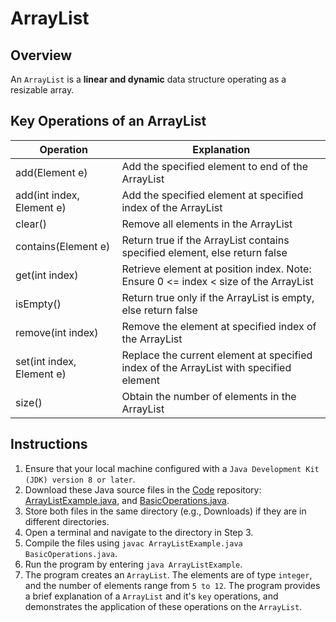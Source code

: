 # ArrayList

## Overview
An `ArrayList` is a **linear and dynamic** data structure operating as a resizable array.

## Key Operations of an ArrayList
| Operation                 | Explanation                                                                            |
|---------------------------|----------------------------------------------------------------------------------------|
| add(Element e)            | Add the specified element to end of the ArrayList                                      |
| add(int index, Element e) | Add the specified element at specified index of the ArrayList                          |
| clear()                   | Remove all elements in the ArrayList                                                   |
| contains(Element e)       | Return true if the ArrayList contains specified element, else return false             |
| get(int index)            | Retrieve element at position index. Note: Ensure 0 <= index < size of the ArrayList    |
| isEmpty()                 | Return true only if the ArrayList is empty, else return false                          |
| remove(int index)         | Remove the element at specified index of the ArrayList                                 |
| set(int index, Element e) | Replace the current element at specified index of the ArrayList with specified element |
| size()                    | Obtain the number of elements in the ArrayList                                         |

## Instructions
1. Ensure that your local machine configured with a `Java Development Kit (JDK) version 8 or later`.
2. Download these Java source files in the [Code](https://github.com/shumarb/code/tree/main) repository: [ArrayListExample.java](https://github.com/shumarb/code/tree/main/code/ArrayListExample.java), and [BasicOperations.java](https://github.com/shumarb/code/tree/main/code/BasicOperations.java).
3. Store both files in the same directory (e.g., Downloads) if they are in different directories.
4. Open a terminal and navigate to the directory in Step 3.
5. Compile the files using `javac ArrayListExample.java BasicOperations.java`.
6. Run the program by entering `java ArrayListExample`.
7. The program creates an `ArrayList`. The elements are of type `integer`, and the number of elements range from `5 to 12`. The program provides a brief explanation of a `ArrayList` and it's `key` operations, and demonstrates the application of these operations on the `ArrayList`.
